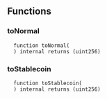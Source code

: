 


## Functions
### toNormal
```solidity
  function toNormal(
  ) internal returns (uint256)
```




### toStablecoin
```solidity
  function toStablecoin(
  ) internal returns (uint256)
```




